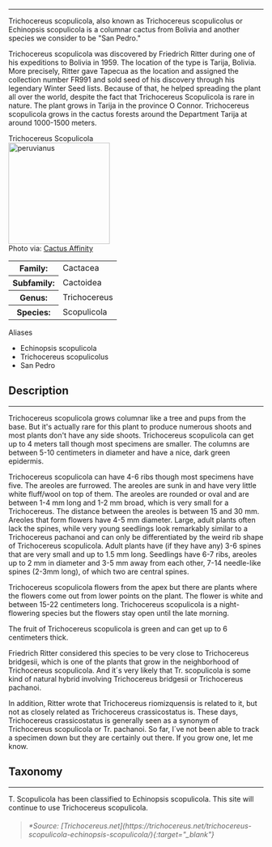 <hr>

Trichocereus scopulicola, also known as Trichocereus scopulicolus or Echinopsis scopulicola is a columnar cactus from Bolivia and another species we consider to be "San Pedro."  

Trichocereus scopulicola was discovered by Friedrich Ritter during one of his expeditions to Bolivia in 1959. The location of the type is Tarija, Bolivia. More precisely, Ritter gave Tapecua as the location and assigned the collection number FR991 and sold seed of his discovery through his legendary Winter Seed lists. Because of that, he helped spreading the plant all over the world, despite the fact that Trichocereus Scopulicola is rare in nature. The plant grows in Tarija in the province O Connor. Trichocereus scopulicola grows in the cactus forests around the Department Tarija at around 1000-1500 meters.

<div class="infobox">
<div class="infobox-title">Trichocereus Scopulicola</div>
<div class="infobox-image">
<img src="./scop.jpg" alt="peruvianus" width="200">
<div class="infobox-credit">
    Photo via: <a href="https://cactusaffinity.com/" target="_blank">Cactus Affinity</a>
</div>

</div>
<table class="infobox-table">
<tr>
    <th class="parameter-title">Family: </th>
    <td>Cactacea</td>
</tr>
<tr>
    <th class="parameter-title">Subfamily: </th>
    <td>Cactoidea</td>
</tr>
<tr>
    <th class="parameter-title" >Genus: </th>
    <td>Trichocereus</td>
</tr>
<tr>
    <th class="parameter-title">Species: </th>
    <td>Scopulicola</td>
</tr>
</table>
<div class="infobox-title">Aliases</div>
<ul class="infobox-table">
    <li class="alias-name">Echinopsis scopulicola</li>
    <li class="alias-name">Trichocereus scopulicolus</li>
    <li class="alias-name">San Pedro</li>
</ul>
</div>

## Description
---
Trichocereus scopulicola grows columnar like a tree and pups from the base. But it's actually rare for this plant to produce numerous shoots and most plants don't have any side shoots. Trichocereus scopulicola can get up to 4 meters tall though most specimens are smaller. The columns are between 5-10 centimeters in diameter and have a nice, dark green epidermis.  

Trichocereus scopulicola can have 4-6 ribs though most specimens have five. The areoles are furrowed. The areoles are sunk in and have very little white fluff/wool on top of them. The areoles are rounded or oval and are between 1-4 mm long and 1-2 mm broad, which is very small for a Trichocereus. The distance between the areoles is between 15 and 30 mm. Areoles that form flowers have 4-5 mm diameter. Large, adult plants often lack the spines, while very young seedlings look remarkably similar to a Trichocereus pachanoi and can only be differentiated by the weird rib shape of Trichocereus scopulicola. Adult plants have (if they have any) 3-6 spines that are very small and up to 1.5 mm long. Seedlings have 6-7 ribs, areoles up to 2 mm in diameter and 3-5 mm away from each other, 7-14 needle-like spines (2-3mm long), of which two are central spines.

Trichocereus scopulicola flowers from the apex but there are plants where the flowers come out from lower points on the plant. The flower is white and between 15-22 centimeters long. Trichocereus scopulicola is a night-flowering species but the flowers stay open until the late morning.

The fruit of Trichocereus scopulicola is green and can get up to 6 centimeters thick.

Friedrich Ritter considered this species to be very close to Trichocereus bridgesii, which is one of the plants that grow in the neighborhood of Trichocereus scopulicola. And it´s very likely that Tr. scopulicola is some kind of natural hybrid involving Trichocereus bridgesii or Trichocereus pachanoi.

In addition, Ritter wrote that Trichocereus riomizquensis is related to it, but not as closely related as Trichocereus crassicostatus is. These days, Trichocereus crassicostatus is generally seen as a synonym of Trichocereus scopulicola or Tr. pachanoi. So far, I´ve not been able to track a specimen down but they are certainly out there. If you grow one, let me know.

## Taxonomy
---
T. Scopulicola has been classified to Echinopsis scopulicola. This site will continue to use Trichocereus scopulicola.

><h6>*Source: [Trichocereus.net](https://trichocereus.net/trichocereus-scopulicola-echinopsis-scopulicola/){:target="_blank"}</h6>